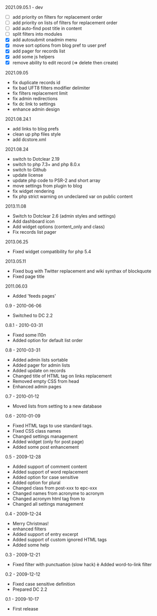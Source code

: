 2021.09.05.1 - dev
- [ ] add priority on filters for replacement order
- [ ] add priority on lists of filters for replacement order
- [ ] add auto-find post title in content
- [ ] split filters into modules
- [x] add autosubmit onadmin menu
- [x] move sort options from blog pref to user pref
- [x] add pager for records list
- [x] add some js helpers
- [x] remove ability to edit record (=> delete then create)

2021.09.05
- fix duplicate records id
- fix bad UFT8 filters modifier delimiter
- fix filters replacement limit
- fix admin redirections
- fix dc link to settings
- enhance admin design

2021.08.24.1
- add links to blog prefs
- clean up php files style
- add dcstore.xml

2021.08.24
- switch to Dotclear 2.19
- switch to php 7.3+ and php 8.0.x
- switch to Github
- update license
- update php code to PSR-2 and short array
- move settings from plugin to blog
- fix widget rendering
- fix php strict warning on undeclared var on public content

2013.11.08
- Switch to Dotclear 2.6 (admin styles and settings)
- Add dashboard icon
- Add widget options (content_only and class)
- Fix records list pager

2013.06.25
- Fixed widget compatibility for php 5.4

2013.05.11
- Fixed bug with Twitter replacement and wiki synthax of blockquote
- Fixed page title

2011.06.03
- Added 'feeds pages'

0.9 - 2010-06-06
- Switched to DC 2.2

0.8.1 - 2010-03-31
- Fixed some l10n
- Added option for default list order

0.8 - 2010-03-31
- Added admin lists sortable
- Added pager for admin lists
- Added update on records
- Changed title of HTML tag on links replacement
- Removed empty CSS from head
- Enhanced admin pages

0.7 - 2010-01-12
- Moved lists from setting to a new database

0.6 - 2010-01-09
- Fixed HTML tags to use standard tags.
- Fixed CSS class names
- Changed settings management
- Added widget (only for post page)
- Added some post enhancement

0.5 - 2009-12-28
- Added support of comment content
- Added support of word replacement
- Added option for case sensitive
- Added option for plural
- Changed class from post-xxx to epc-xxx
- Changed names from acronyme to acronym
- Changed acronym html tag from <span> to <acronym>
- Changed all settings management

0.4 - 2009-12-24
- Merry Christmas!
- enhanced filters
- Added support of entry excerpt
- Added support of custom ignored HTML tags
- Added some help

0.3 - 2009-12-21
- Fixed filter with punctuation (slow hack)
è Added word-to-link filter

0.2 - 2009-12-12
- Fixed case sensitive definition
- Prepared DC 2.2

0.1 - 2009-10-17
- First release